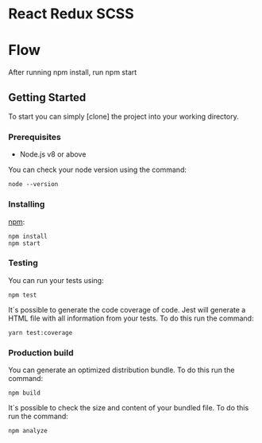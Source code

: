 # React Redux SCSS 

# Flow
After running npm install, run npm start


## Getting Started

To start you can simply [clone] the project into your working directory.

### Prerequisites

* Node.js v8 or above

You can check your node version using the command:

```CLI
node --version
```

### Installing

[npm](https://www.npmjs.com/):

```CLI
npm install
npm start
```

### Testing

You can run your tests using:

```CLI
npm test
```

It´s possible to generate the code coverage of code. Jest will generate a HTML file with all information from your tests. To do this run the command:

```CLI
yarn test:coverage
```

### Production build

You can generate an optimized distribution bundle. To do this run the command:

```CLI
npm build
```

It´s possible to check the size and content of your bundled file. To do this run the command:

```CLI
npm analyze
```
